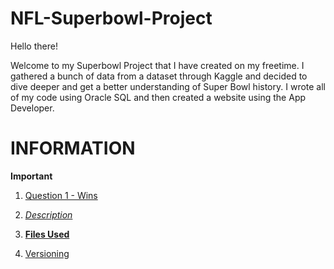 # NFL-Superbowl-Project
Hello there! 

Welcome to my Superbowl Project that I have created on my freetime. I gathered a bunch of data from a dataset through Kaggle and decided to dive deeper and get a better understanding of Super Bowl history. I wrote all of my code using Oracle SQL and then created a website using the App Developer. 

# INFORMATION
__**Important**__


1. [Question 1 - Wins](Question1Wins.md)

2. *[Description](Question5Coaches.md)*

4. **[Files Used](FilesUsed.md)**

5. [Versioning](Versioning)
